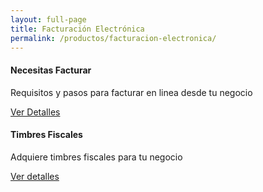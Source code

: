 ```yaml
---
layout: full-page
title: Facturación Electrónica
permalink: /productos/facturacion-electronica/
---
```


<div class="more-products text-center padding-lv4-bottom">
  <div class="row">
    <div class="product col-sm-6 padding-lv4-bottom">
      <div class="icon text-center">
        <i class="fas fa-file-alt success-color"></i>
      </div>
      <h4>Necesitas Facturar</h4>
      <p class="text-center body-xl-color font-size-sm">
        Requisitos y pasos para facturar en linea desde tu negocio
      </p>
      <a href="/productos/facturacion-electronica/necesitas-facturar" class="btn btn-primary">Ver Detalles</a>
    </div>
    <div class="product col-sm-6 padding-lv4-bottom">
      <div class="icon text-center">
        <i class="fas fa-certificate warning-color"></i>
      </div>
      <h4>Timbres Fiscales</h4>
      <p class="text-center body-xl-color font-size-sm">
        Adquiere timbres fiscales para tu negocio
      </p>
      <a href="/donde-comprar/tienda-virtual/timbres-fiscales" class="btn btn-primary">Ver detalles</a>
    </div>
  </div>
</div>


